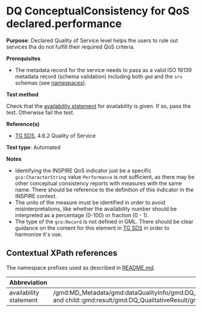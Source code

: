 # DQ ConceptualConsistency for QoS declared.performance

**Purpose**: Declared Quality of Service level helps the users to rule out services tha do not fulfill their required QoS criteria.

**Prerequisites**

* The metadata record for the service needs to pass as a valid ISO 19139 metadata record (schema validation) including both ```gmd``` and the ```srv``` schemas (see [namespaces](README.md#namespaces)).

**Test method**

Check that the [availability statement](#availability_statement) for availability is given. If so, pass the test. Otherwise fail the test.

**Reference(s)**

* [TG SDS](README.md#ref_TG_SDS), 4.6.2 Quality of Service

**Test type**: Automated

**Notes**

* Identifying the INSPIRE QoS indicator just be a specific ```gco:CharacterString``` value ```Performance``` is not sufficient, as there may be other conceptual consistency reports with measures with the same name. There should be reference to the definition of this indicator in the INSPIRE context.
* The units of the measure must be identified in order to avoid misinterpretations, like whether the availability number should be interpreted as a percentage (0-100) or fraction (0 - 1).
* The type of the ```gco:Record``` is not defined in GML. There should be clear guidance on the content for this element in [TG SDS](README.md#ref_TG_SDS) in order to harmonize it's use.

## Contextual XPath references

The namespace prefixes used as described in [README.md](README.md#namespaces).

Abbreviation                                               |  XPath expression
---------------------------------------------------------- | -------------------------------------------------------------------------
availability statement <a name="availability_statement"></a> | /gmd:MD_Metadata/gmd:dataQualityInfo/gmd:DQ_DataQuality/gmd:report/gmd:DQ_ConceptualConsistency[child::gmd:nameOfMeasure/gco:CharacterString='Performance' and child::gmd:result/gmd:DQ_QualitativeResult/gmd:value/gco:Record]
